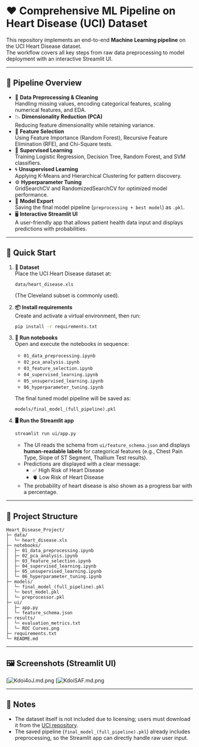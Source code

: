 # ❤️ Comprehensive ML Pipeline on Heart Disease (UCI) Dataset

This repository implements an end-to-end **Machine Learning pipeline** on the UCI Heart Disease dataset.  
The workflow covers all key steps from raw data preprocessing to model deployment with an interactive Streamlit UI.  

---

## 🔎 Pipeline Overview
- 🧹 **Data Preprocessing & Cleaning**  
  Handling missing values, encoding categorical features, scaling numerical features, and EDA.
- 📉 **Dimensionality Reduction (PCA)**  
  Reducing feature dimensionality while retaining variance.
- 🎯 **Feature Selection**  
  Using Feature Importance (Random Forest), Recursive Feature Elimination (RFE), and Chi-Square tests.
- 🤖 **Supervised Learning**  
  Training Logistic Regression, Decision Tree, Random Forest, and SVM classifiers.
- 🌀 **Unsupervised Learning**  
  Applying K-Means and Hierarchical Clustering for pattern discovery.
- ⚙️ **Hyperparameter Tuning**  
  GridSearchCV and RandomizedSearchCV for optimized model performance.
- 💾 **Model Export**  
  Saving the final model pipeline (`preprocessing + best model`) as `.pkl`.
- 🖥️ **Interactive Streamlit UI**  
  A user-friendly app that allows patient health data input and displays predictions with probabilities.

---

## 🚀 Quick Start

1. **📂 Dataset**  
   Place the UCI Heart Disease dataset at:
   ```
   data/heart_disease.xls
   ```
   (The Cleveland subset is commonly used).

2. **📦 Install requirements**  
   Create and activate a virtual environment, then run:
   ```bash
   pip install -r requirements.txt
   ```

3. **📒 Run notebooks**  
   Open and execute the notebooks in sequence:
   - `01_data_preprocessing.ipynb`
   - `02_pca_analysis.ipynb`
   - `03_feature_selection.ipynb`
   - `04_supervised_learning.ipynb`
   - `05_unsupervised_learning.ipynb`
   - `06_hyperparameter_tuning.ipynb`

   The final tuned model pipeline will be saved as:
   ```
   models/final_model_(full_pipeline).pkl
   ```

4. **🖥️ Run the Streamlit app**
   ```bash
   streamlit run ui/app.py
   ```

   - The UI reads the schema from `ui/feature_schema.json` and displays **human-readable labels** for categorical features (e.g., Chest Pain Type, Slope of ST Segment, Thallium Test results).  
   - Predictions are displayed with a clear message:
     - ✅ High Risk of Heart Disease  
     - 🫀 Low Risk of Heart Disease  
   - The probability of heart disease is also shown as a progress bar with a percentage.

---

## 📂 Project Structure
```
Heart_Disease_Project/
├─ data/
│  └─ heart_disease.xls
├─ notebooks/
│  ├─ 01_data_preprocessing.ipynb
│  ├─ 02_pca_analysis.ipynb
│  ├─ 03_feature_selection.ipynb
│  ├─ 04_supervised_learning.ipynb
│  ├─ 05_unsupervised_learning.ipynb
│  └─ 06_hyperparameter_tuning.ipynb
├─ models/
│  └─ final_model_(full_pipeline).pkl
│  └─ best_model.pkl
│  └─ preprocessor.pkl
├─ ui/
│  ├─ app.py
│  └─ feature_schema.json
├─ results/
│  └─ evaluation_metrics.txt
│  └─ ROC Curves.png
├─ requirements.txt
└─ README.md
```

---

## 🖼️ Screenshots (Streamlit UI)

[![Kdoi4oJ.md.png](https://iili.io/Kdoi4oJ.md.png)
[![KdoiSAF.md.png](https://iili.io/KdoiSAF.md.png)

---

## 📝 Notes
- The dataset itself is not included due to licensing; users must download it from the [UCI repository](https://archive.ics.uci.edu/ml/datasets/heart+Disease).
- The saved pipeline (`final_model_(full_pipeline).pkl`) already includes preprocessing, so the Streamlit app can directly handle raw user input.  
